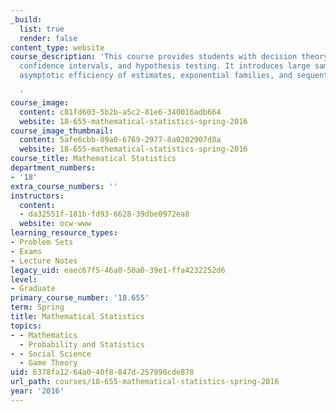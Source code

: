 ```yaml
---
_build:
  list: true
  render: false
content_type: website
course_description: 'This course provides students with decision theory, estimation,
  confidence intervals, and hypothesis testing. It introduces large sample theory,
  asymptotic efficiency of estimates, exponential families, and sequential analysis.

  '
course_image:
  content: c81fd603-5b2b-a5c2-81e6-340016adb664
  website: 18-655-mathematical-statistics-spring-2016
course_image_thumbnail:
  content: 5afe6cbb-89a0-6769-2977-8a0202907d8a
  website: 18-655-mathematical-statistics-spring-2016
course_title: Mathematical Statistics
department_numbers:
- '18'
extra_course_numbers: ''
instructors:
  content:
  - da32551f-181b-fd93-6628-39dbe0972ea8
  website: ocw-www
learning_resource_types:
- Problem Sets
- Exams
- Lecture Notes
legacy_uid: eaec67f5-46a0-50a0-39e1-ffa4232252d6
level:
- Graduate
primary_course_number: '18.655'
term: Spring
title: Mathematical Statistics
topics:
- - Mathematics
  - Probability and Statistics
- - Social Science
  - Game Theory
uid: 6378fa12-64a0-40f8-847d-257990cde878
url_path: courses/18-655-mathematical-statistics-spring-2016
year: '2016'
---
```

